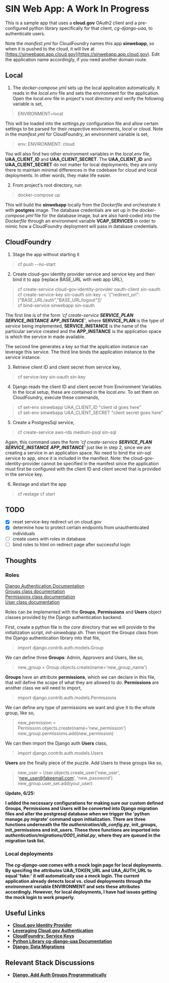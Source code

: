 # <b>SIN Web App: A Work In Progress</b>

This is a sample app that uses a <b>cloud.gov</b> OAuth2 client and a pre-configured python library specifically for that client, <i>cg-django-uaa</i>, to authenticate users.

Note the <i>manifest.yml</i> for CloudFoundry names this app <b>sinwebapp</b>, so when it is pushed to the cloud, it will live at [https://sinwebapp.app.cloud.gov](https://sinwebapp.app.cloud.gov). Edit the application name accordingly, if you need another domain route.

## Local 

1. The <i>docker-compose.yml</i> sets up the local application automatically. It reads in the <i>local.env</i> file and sets the environment for the application. Open the <i>local.env</i> file in project's root directory and verify the following variable is set,

> ENVIRONMENT=local

This will be loaded into the <i>settings.py</i> configuration file and allow certain settings to be parsed for their respective environments, <i>local</i> or <i>cloud</i>. Note in the <i>manifest.yml</i> for CloudFoundry, an environment variable is set,

> env: ENVIRONMENT: cloud

You will also find two other environment variables in the <i>local.env</i> file, <b>UAA_CLIENT_ID</b> and <b>UAA_CLIENT_SECRET</b>. The <b>UAA_CLIENT_ID</b> and <b>UAA_CLIENT_SECRET</b> do not matter for local deployments; they are only there to maintain minimal differences in the codebase for cloud and local deployments. In other words, they make life easier. 

2. From project's root directory, run 
>docker-compose up  
    
This will build the <b><b>sinwebapp</b></b> locally from the <i>Dockerfile</i> and orchestrate it with <b>postgres</b> image. The database credentials are set up in the <i>docker-compose.yml</i> file for the database image, but are also hard-coded into the <i>Dockerfile</i> through an environment variable <b>VCAP_SERVICES</b> in order to mimic how a CloudFoundry deployment will pass in database credentials.

## CloudFoundry

1. Stage the app without starting it

> cf push --no-start

2. Create cloud-gov identity provider service and service key and then bind it to app (replace BASE_URL with web app URL),

> cf create-service cloud-gov-identity-provider oauth-client sin-oauth <br>
> cf create-service-key sin-oauth sin-key -c '{"redirect_uri": ["BASE_URL/auth","BASE_URL/logout"]}'<br>
> cf bind-service sinwebapp sin-oauth <br>

The first line is of the form <i>'cf create-service <b>SERVICE_PLAN</b> <b>SERVICE_INSTANCE</b> <b>APP_INSTANCE</b>'</i>, where <b>SERVICE_PLAN</b> is the type of service being implemented, <b>SERVICE_INSTANCE</b> is the name of the particular service created and the <b>APP_INSTANCE</b> is the application space is which the service in made available.

The second line generates a key so that the application instance can leverage this service. The third line binds the application instance to the service instance.

3. Retrieve client ID and client secret from service key,

> cf service-key sin-oauth sin-key

4. Django reads the client ID and client secret from Environment Variables. In the local setup, these are contained in the <i>local.env</i>. To set them on CloudFoundry, execute these commands,

> cf set-env sinwebapp UAA_CLIENT_ID "client id goes here"<br>
> cf set-env sinwebapp UAA_CLIENT_SECRET "client secret goes here"

5. Create a PostgresSql service,

> cf create-service aws-rds medium-psql sin-sql 

Again, this command uses the form <i>'cf create-service <b>SERVICE_PLAN</b> <b>SERVICE_INSTANCE</b> <b>APP_INSTANCE</b>'</i> just like in step 2, since we are creating a service in an application space. No need to bind the <i>sin-sql</i> service to app, since it is included in the manifest. Note: the cloud-gov-identity-provider cannot be specified in the manifest since the application must first be configured with the client ID and client secret that is provided in the service key. 

6. Restage and start the app

> cf restage
> cf start

## TODO
- [x] reset service-key redirect uri on cloud.gov
- [x] determine how to protect certain endpoints from unauthenticated individuals
- [ ] create users with roles in database
- [ ] bind roles to html on redirect page after successful login 

## Thoughts

### Roles
[Django Authentication Documentation](https://docs.djangoproject.com/en/3.0/topics/auth/default/)<br>
[Groups class documentation](https://docs.djangoproject.com/en/3.0/ref/contrib/auth/#django.contrib.auth.models.Group)<br>
[Permissions class documentation](https://docs.djangoproject.com/en/3.0/topics/auth/default/#permissions-and-authorization)<br>
[User class documentation](https://docs.djangoproject.com/en/3.0/topics/auth/default/#user-objects)<br>

Roles can be implemented with the <b>Groups</b>, <b>Permissions</b> and <b>Users</b> object classes provided by the Django authentication backend. <br>

First, create a python file in the <i>core</i> directory that we will provide to the initialization script, <i>init-sinwebapp.sh</i>. Then import the Groups class from the Django authentication library into that file,

> import django.contrib.auth.models.Group 

We can define three <b>Groups</b>: Admin, Approvers and Users, like so,

> new_group = Group.objects.create(name='new_group_name') 

<b>Groups</b> have an attribute <b>permissions</b>, which we can declare in this file, that will define the scope of what they are allowed to do. <b>Permissions</b> are another class we will need to import,

> import django.contrib.auth.models.Permissions

We can define any type of permissions we want and give it to the whole group, like so,

> new_permission = Permission.objects.create(name='new_permission')<br> 
> new_group.permissions.add(new_permission)

We can then import the Django auth <b>Users</b> class,

> import django.contrib.auth.models.Users

<b>Users</b> are the finally piece of the puzzle. Add Users to these groups like so,

> new_user = User.objects.create_user('new_user', 'new_user@fakeemail.com', 'new_password')
> new_group.user_set.add(your_user)

<b> Update, 6/25:

I added the necessary configurations for making sure our custom defined Groups, Permissions and Users will be converted into Django migration files and alter the postgresql database when we trigger the 'python manage.py migrate' command upon initialization. There are three functions underneath the file <i>authenication/db_config.py</i>, <b>init_groups</b>, <b>init_permissions</b> and <b>init_users</b>. These three functions are imported into <i>authentication/migrations/0001_initial.py</i>, where they are queued in the migration task list.

### Local deployments
The <i>cg-django-uaa</i> comes with a mock login page for local deployments. By specifing the attributes <b>UAA_TOKEN_URL</b> and <b>UAA_AUTH_URL</b> to equal 'fake:' it will automatically use a mock login. The current application already detects local vs. cloud deployments through the environment variable <b>ENVIRONMENT</b> and sets these attributes accordingly. However, for local deployments, I have had issues getting the mock login to work properly.<br>

## Useful Links
- [Cloud.gov Identity Provider](https://cloud.gov/docs/services/cloud-gov-identity-provider/) <br/>
- [Leveraging Cloud.gov Authentication](https://cloud.gov/docs/management/leveraging-authentication/) <br/>
- [CloudFoundry: Service Keys](https://docs.cloudfoundry.org/devguide/services/service-keys.html) <br/>
- [Python Library cg-django-uaa Documentation](https://cg-django-uaa.readthedocs.io/en/latest/quickstart.html)<br/>
- [Django: Data Migrations](https://docs.djangoproject.com/en/3.0/topics/migrations/#data-migrations)

## Relevant Stack Discussions
-  [Django, Add Auth Groups Programmatically](https://stackoverflow.com/questions/25024795/django-1-7-where-to-put-the-code-to-add-groups-programmatically/25803284#25803284)<br>